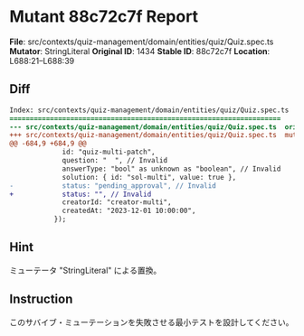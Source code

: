 # Mutant 88c72c7f Report

**File**: src/contexts/quiz-management/domain/entities/quiz/Quiz.spec.ts
**Mutator**: StringLiteral
**Original ID**: 1434
**Stable ID**: 88c72c7f
**Location**: L688:21–L688:39

## Diff

```diff
Index: src/contexts/quiz-management/domain/entities/quiz/Quiz.spec.ts
===================================================================
--- src/contexts/quiz-management/domain/entities/quiz/Quiz.spec.ts	original
+++ src/contexts/quiz-management/domain/entities/quiz/Quiz.spec.ts	mutated #1434
@@ -684,9 +684,9 @@
             id: "quiz-multi-patch",
             question: "  ", // Invalid
             answerType: "bool" as unknown as "boolean", // Invalid
             solution: { id: "sol-multi", value: true },
-            status: "pending_approval", // Invalid
+            status: "", // Invalid
             creatorId: "creator-multi",
             createdAt: "2023-12-01 10:00:00",
           });
```

## Hint

ミューテータ "StringLiteral" による置換。

## Instruction

このサバイブ・ミューテーションを失敗させる最小テストを設計してください。

